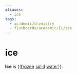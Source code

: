 ```yaml
---
aliases:
  - ice
tags:
  - academic/chemistry
  - flashcards/academic/Ii/ice
---
```


# ice

__Ice__ is {{[frozen](freezing.md) [solid](solid.md) [water](water.md)}}. <!--SR:!2023-06-08,51,290-->
